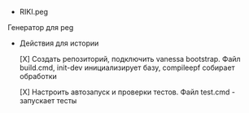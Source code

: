 * RIKI.peg

Генератор для peg


* Действия для истории

	[Х] Создать репозиторий, подключить vanessa bootstrap. Файл build.cmd, init-dev инициализирует базу, compileepf собирает обработки

	[X] Настроить автозапуск и проверки тестов. Файл test.cmd - запускает тесты
